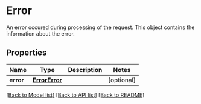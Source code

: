 # Error

An error occured during processing of the request. This object contains the information about the error.
## Properties
Name | Type | Description | Notes
------------ | ------------- | ------------- | -------------
**error** | [**ErrorError**](ErrorError.md) |  | [optional] 

[[Back to Model list]](../README.md#documentation-for-models) [[Back to API list]](../README.md#documentation-for-api-endpoints) [[Back to README]](../README.md)


